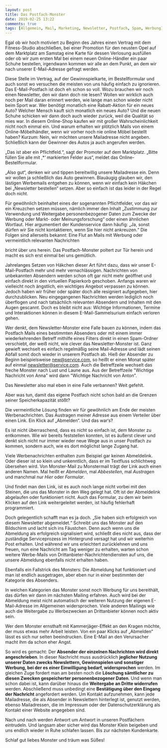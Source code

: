 ```yaml
---
layout: post
title: Das Postfach-Monster
date: 2019-02-25 13:22
comments: true
tags: [Allgemein, Mail, Marketing, Newsletter, Postfach, Spam, Werbung]
---
```

<!-- wp:paragraph -->
<p>Egal ob wir hoch motiviert zu Beginn des Jahres einen
Vertrag mit dem Fitness-Studio abschließen, bei einer Promotion für den neusten
Opel auf dem Marktplatz am Samstag eine Karte für dessen Verlosung ausfüllen
oder ob wir zum ersten Mal bei einem neuen Online-Händler ein paar Schuhe
bestellen, irgendwann kommen wir alle an dem Punkt, an dem wir nach unserer E-Mail-Adresse
gefragt werden. &nbsp;&nbsp;&nbsp;&nbsp; </p>
<!-- /wp:paragraph -->

<!-- wp:paragraph -->
<p>Diese Stelle im Vertrag, auf der Gewinnspielkarte, im
Bestellformular und auch sonst wo versuchen die meisten von uns häufig einfach
zu ignorieren. Das E-Mail-Postfach ist doch eh schon so voll. Wozu brauchen wir
noch einen Newsletter, den wir dann doch nie lesen? Wollen wir wirklich auch
noch per Mail daran
erinnert werden, wie lange man schon wieder nicht beim Sport war. Wer benötigt
monatlich eine Rabatt-Aktion für ein neues Auto? Welcher Mensch kauft sich
monatlich ein neues Auto? Und die neuen Schuhe schicken wir dann doch auch wieder
zurück, weil die Qualität so mies war. In diesem Online-Shop kaufen wir mit
großer Wahrscheinlichkeit nicht noch einmal ein. Und warum erhalten wir plötzlich
Mails von einem Online-Möbelhändler, wenn wir vorher noch nie online Möbel
bestellt haben? Kurzum: Nein, wir möchten unsere Mailadresse nicht angeben. Schließlich
kann der Gewinner des Autos ja auch angerufen werden.</p>
<!-- /wp:paragraph -->

<!-- wp:paragraph -->
<p>„Das ist aber ein Pflichtfeld.“, sagt der Promoter auf dem
Marktplatz. „Bitte füllen Sie alle mit ‚*‘ markierten Felder aus“, meldet das Online-Bestellformular.
</p>
<!-- /wp:paragraph -->

<!-- wp:paragraph -->
<p>„Also gut“, denken wir und tippen bereitwillig unsere
Mailadresse ein. Denn wir wollen ja schließlich das Auto gewinnen. Blauäugig glauben
wir, den lästigen Werbemails entgehen zu können, wenn wir einfach kein Häkchen
bei „Newsletter bestellen“ setzen. Aber so einfach ist das leider in der Regel
doch nicht.</p>
<!-- /wp:paragraph -->

<!-- wp:paragraph -->
<p>Für gewöhnlich beinhaltet eines der sogenannten Pflichtfelder,
vor das wir ein Kreuzchen setzen müssen, nämlich immer den Inhalt „Zustimmung
zur Verwendung und Weitergabe personenbezogener Daten zum Zwecke der Werbung
oder Markt- oder Meinungsforschung“ oder einen ähnlichen Wortlaut. Hier argumentiert
der Kundenservice dann häufig: „Ja, sonst dürfen wir Sie nicht kontaktieren,
wenn Sie hier nicht ankreuzen.“ Die Folgen sind allerseits bekannt: Eine Flut an
Mails mit Werbung oder vermeintlich relevanten Nachrichten </p>
<!-- /wp:paragraph -->

<!-- wp:paragraph -->
<p>bricht über uns herein. Das Postfach-Monster poltert zur Tür
herein und macht es sich erst einmal bei uns gemütlich.</p>
<!-- /wp:paragraph -->

<!-- wp:paragraph -->
<p>Jahrelanges Setzen von Häkchen dieser Art führt dazu, dass wir
unser E-Mail-Postfach mehr und mehr vernachlässigen. Nachrichten von unbekannten
Absendern werden schon oft gar nicht mehr geöffnet und einfach direkt in den virtuellen Papierkorb geschoben. Anfangs waren wir vielleicht noch ängstlich, ein
wichtiges Angebot verpassen zu können. Jedoch haben wir früher oder später doch
alle resigniert aufgegeben,
hier durchzublicken. Neu eingegangenen Nachrichten werden lediglich noch überflogen
und nach tatsächlich relevanten Absendern und Inhalten mit den Augen gescannt.
Doch es bleibt nicht aus: Wichtige Informationen, Termine und Interaktionen
können in diesem E-Mail-Sammelsurium einfach verloren gehen.</p>
<!-- /wp:paragraph -->

<!-- wp:paragraph -->
<p>Wer denkt, dem Newsletter-Monster eine Falle bauen zu
können, indem das Postfach Mails eines bestimmten Absenders oder mit einem
immer wiederkehrenden Betreff mithilfe eines Filters direkt in einen Spam-Ordner
verschiebt, der weiß nicht, wie clever das Newsletter-Monster ist. Ganz gewieft
wechselt es einfach regelmäßig seine Mail-Adresse und lädt seinen Abfall somit
doch wieder in unserem Postfach ab. Hieß der Absender zu Beginn beispielsweise <a href="mailto:new@service.com">new@service.com</a>, so heißt er einen Monat
später auf einmal <a href="mailto:newsletter@service.com">newsletter@service.com</a>.
Auch die Betreffzeile wechselt das freche Monster nach Lust und Laune aus. Aus
der Betreffzeile "Wichtige Nachricht von Anna" wird dann "Wichtige
Nachricht von Anton". </p>
<!-- /wp:paragraph -->

<!-- wp:paragraph -->
<p>Das Newsletter also mal eben in eine Falle verbannen? Weit
gefehlt. </p>
<!-- /wp:paragraph -->

<!-- wp:paragraph -->
<p>Aber was tun, damit das eigene Postfach nicht schon bald an
die Grenzen seiner Speicherkapazität stößt?</p>
<!-- /wp:paragraph -->

<!-- wp:paragraph -->
<p>Die vermeintliche Lösung finden wir für gewöhnlich am Ende
der meisten Werbenachrichten. Das Austragen meiner Adresse aus einem Verteiler über
einen Link. Ein Klick auf „Abmelden“. Und das war‘s? </p>
<!-- /wp:paragraph -->

<!-- wp:paragraph -->
<p>Es ist nicht überraschend, dass es nicht so einfach ist, dem
Monster zu entkommen. Wie wir bereits feststellen konnten, ist es äußerst
clever und denkt sich nicht nur immer wieder neue Wege aus in unser Postfach zu
kommen, sondern auch, wie es dort möglichst lange Zugang hat.</p>
<!-- /wp:paragraph -->

<!-- wp:paragraph -->
<p>Viele Werbenachrichten enthalten zum Beispiel gar keinen
Abmeldelink. Oder dieser ist so klein und unkenntlich, dass er im Textfluss
schlichtweg übersehen wird. Von Monster-Mail zu Monstermail trägt der Link auch
einen anderen Namen. Mal heißt er <em>Abmelden</em>,
mal <em>Abbestellen</em>, mal <em>Austragen</em> und manchmal nur <em>Hier</em> oder <em>Formular</em>. </p>
<!-- /wp:paragraph -->

<!-- wp:paragraph -->
<p>Und findet man den Link, ist es auch noch lange nicht vorbei
mit den Steinen, die uns das Monster in den Weg gelegt hat. Oft ist der Abmeldelink
abgelaufen oder funktioniert nicht. Auch das Formular, zu dem wir beim Klicken
auf den Link weitergeleitet werden, ist häufig fehlerhaft programmiert.</p>
<!-- /wp:paragraph -->

<!-- wp:paragraph -->
<p>Doch gelegentlich schafft man es ja doch. „Sie haben sich
erfolgreich von diesem Newsletter abgemeldet.“ Schreibt uns das Monster auf den
Bildschirm und lacht sich ins Fäustchen. Denn auch wenn uns die Abmeldung als
erfolgreich signalisiert wird, schließt dies nicht aus, dass der zuständige
Serviceprozess im Hintergrund versagt hat und wir weiterhin Post erhalten. Und während
wir uns erleichtert zurücklehnen und uns freuen, nun eine Nachricht am Tag
weniger zu erhalten, warten schon weitere Werbe-Mails von Drittanbieter-Nachrichtendiensten
auf uns, die unsere Abmeldung ebenfalls nicht erhalten haben.</p>
<!-- /wp:paragraph -->

<!-- wp:paragraph -->
<p>Ebenfalls ein Fallstrick des Monsters: Die Abmeldung hat
funktioniert und man ist endlich ausgetragen, aber eben nur in einer bestimmten
der Kategorie des Absenders. </p>
<!-- /wp:paragraph -->

<!-- wp:paragraph -->
<p>In welchen Kategorien das Monster sonst noch Werbung für uns
bereithält, das dürfen wir dann im nächsten Mailing erfahren. Auch wird bei der
Abmeldung meist nicht automatisch der weiteren Nutzung der eigenen
E-Mail-Adresse im Allgemeinen widersprochen. Viele anderen Mailings wie auch
die Weitergabe zu Werbezwecken an Drittanbieter können noch aktiv sein.</p>
<!-- /wp:paragraph -->

<!-- wp:paragraph -->
<p>Wer dem Monster ernsthaft mit Kammerjäger-Effekt an den
Kragen möchte, der muss etwas mehr Arbeit leisten. Von ein paar Klicks auf „Abmelden“
lässt es sich nur selten beeindrucken. Eine E-Mail an den Verursacher macht ihm
da schon eher Angst. </p>
<!-- /wp:paragraph -->

<!-- wp:paragraph -->
<p>So wird es gemacht: Der <strong>Absender
der einzelnen Nachrichten wird direkt angeschrieben</strong>. In dieser Nachricht
muss ausdrücklich <strong>jeglicher Nutzung
unserer Daten zwecks Newslettern, Gewinnspielen und sonstiger Werbung, bei der
es einer Einwilligung bedarf, widersprochen</strong> werden. Im gleichen Zuge fordert
man am besten noch die <strong>Löschung
sämtlicher zu diesen Zwecken gespeicherter personenbezogener Daten</strong>. Und
wenn man schon dabei ist, kann darüber hinaus die <strong>Weitergabe an Dritte widerrufen</strong> werden. Abschließend muss unbedingt
eine <strong>Bestätigung über den Eingang der
Nachricht</strong> angefordert werden. Um Kontakt aufzunehmen, kann jede Mailadresse,
die als Absender in Newslettern hinterlegt ist, genutzt werden, ebenso Mailadressen,
die im Impressum oder der Datenschutzerklärung als Kontakt einer Website angegeben
sind. </p>
<!-- /wp:paragraph -->

<!-- wp:paragraph -->
<p>Nach und nach werden Antwort um Antwort in unseren Postfächern
eintrudeln. Und langsam aber sicher wird das Monster Klein beigeben und uns
endlich wieder in Ruhe schlafen lassen. Bis zur nächsten Kundenkarte. </p>
<!-- /wp:paragraph -->

<!-- wp:paragraph -->
<p>Schlaf gut liebes Monster und träum was Süßes! </p>
<!-- /wp:paragraph -->

<!-- wp:tadv/classic-paragraph -->
<p><img src="https://vg07.met.vgwort.de/na/4779bd897595420e872da84eb21c4a12" alt="" width="1" height="1" /></p>
<!-- /wp:tadv/classic-paragraph -->
